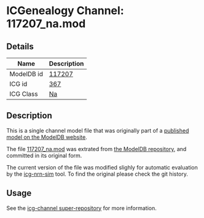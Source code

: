 # ICGenealogy Channel: 117207\_na.mod

## Details

Name | Description
---- | -----------
ModelDB id | [117207](http://senselab.med.yale.edu/ModelDB/ShowModel.cshtml?model=117207)
ICG id | [367](http://icg.neurotheory.ox.ac.uk/channels/2/367)
ICG Class | [Na](http://icg.neurotheory.ox.ac.uk/channels/2)

## Description

This is a single channel model file that was originally part of a [published model on the ModelDB website](http://senselab.med.yale.edu/ModelDB/ShowModel.cshtml?model=117207).


The file [117207\_na.mod](117207_na.mod) was extrated from [the ModelDB repository](http://senselab.med.yale.edu/ModelDB/ShowModel.cshtml?model=117207), and committed in its original form.

The current version of the file was modified slighly for automatic evaluation by the [icg-nrn-sim](https://github.com/icgenealogy/icg-nrn-sim) tool. To find the original please check the git history.


## Usage

See the [icg-channel super-repository](https://github.com/icgenealogy/icg-channels) for more information.